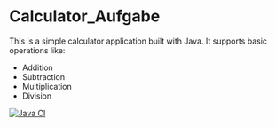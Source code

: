# Calculator_Aufgabe

This is a simple calculator application built with Java. It supports basic operations like:
- Addition
- Subtraction
- Multiplication
- Division


[![Java CI](https://github.com/perdix/Testing/actions/workflows/ci.yml/badge.svg)](https://github.com/perdix/Testing/actions/workflows/ci.yml)


